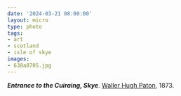 ```yaml
---
date: '2024-03-21 08:00:00'
layout: micro
type: photo
tags:
- art
- scotland
- isle of skye
images:
- 638a8705.jpg
---
```


**_Entrance to the Cuiraing, Skye_**. [Waller Hugh Paton](https://en.wikipedia.org/wiki/Waller_Hugh_Paton), 1873.
